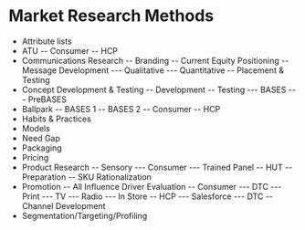 
# Market Research Methods

- Attribute lists
- ATU
--	Consumer
--	HCP
- Communications Research
--	Branding
--	Current Equity Positioning
--	Message Development
---		Qualitative
---		Quantitative
--	Placement & Testing
- Concept Development & Testing
--	Development
--	Testing
---		BASES
---			PreBASES	
- Ballpark
--			BASES 1
--			BASES 2
--		Consumer
--		HCP
- Habits & Practices
- Models
- Need Gap
- Packaging
- Pricing
- Product Research
--	Sensory
---		Consumer
---		Trained Panel
--	HUT
--	Preparation
--	SKU Rationalization
- Promotion
--	All Influence Driver Evaluation
--	Consumer
---		DTC
---		Print
---		TV
---		Radio
---		In Store
--	HCP
---		Salesforce
---		DTC
--	Channel Development
- Segmentation/Targeting/Profiling
